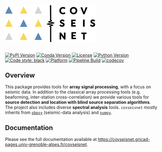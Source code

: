 <br>
<img src="docs/source/_static/logo.png" width="300px"/>
<br>
<br>


[![PyPI Version](https://img.shields.io/pypi/v/covseisnet.svg)](https://pypi.org/project/covseisnet/)
[![Conda Version](https://img.shields.io/conda/v/conda-forge/covseisnet)](https://anaconda.org/conda-forge/covseisnet)
[![License](https://img.shields.io/conda/l/conda-forge/covseisnet)](https://www.gnu.org/licenses/lgpl.html)
[![Python Version](https://img.shields.io/pypi/pyversions/covseisnet)](https://pypi.org/project/covseisnet/)
[![Code style: black](https://img.shields.io/badge/code%20style-black-000000.svg)](https://github.com/psf/black)
[![Platform](https://img.shields.io/conda/pn/conda-forge/covseisnet)](https://anaconda.org/conda-forge/covseisnet)
[![Pipeline Build](https://gricad-gitlab.univ-grenoble-alpes.fr/covseisnet/covseisnet/badges/develop/pipeline.svg)]()
[![codecov](https://codecov.io/gh/covseisnet/covseisnet/branch/develop/graph/badge.svg?token=N462A7PPRF)](https://codecov.io/gh/covseisnet/covseisnet)


## Overview

This package provides tools for __array signal processing__, with a focus on seismic data. In addition to the classical array processing tools (e.g. beaforming, inter-station cross-correlation) we provide various tools for __source detection and location with blind source separation algorithms__. The project also includes diverse __spectral analysis__ tools. `covseisnet` mostly inherits from [`obpsy`](https://docs.obspy.org) (seismic-data analysis) and [`numpy`](https://numpy.org).

## Documentation

Please see the full documentation available at https://covseisnet.gricad-pages.univ-grenoble-alpes.fr/covseisnet.


